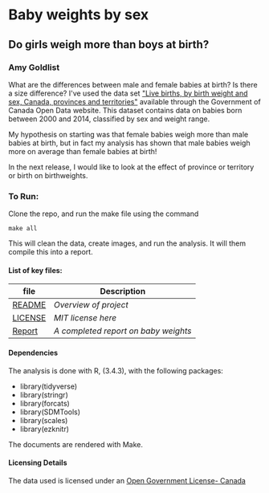 # Baby weights by sex
## Do girls weigh more than boys at birth?
### Amy Goldlist

What are the differences between male and female babies at birth?  Is there a size difference?  I've used the data set ["Live births, by birth weight and sex, Canada, provinces and territories"](http://open.canada.ca/data/en/dataset/ea67173c-4f76-4259-83e5-557e97ae85fd) available through the Government of Canada Open Data website.  This dataset contains data on babies born between 2000 and 2014, classified by sex and weight range.

My hypothesis on starting was that female babies weigh more than male babies at birth, but in fact my analysis has shown that male babies weigh more on average than female babies at birth!

In the next release, I would like to look at the effect of province or territory or birth on birthweights.


### To Run:

Clone the repo, and run the make file using the command
```
make all
```
This will clean the data, create images, and run the analysis.  It will them compile this into a report.

#### List of key files:

| file   | Description |
|--------|-------------|
| [README](README.md) |   *Overview of project*    |
| [LICENSE](LICENSE.md) |   *MIT license here*    |
| [Report](doc/baby_report.md) | *A completed report on baby weights* |

#### Dependencies
The analysis is done with R, (3.4.3), with the following packages:
* library(tidyverse)
* library(stringr)
* library(forcats)
* library(SDMTools)
* library(scales)
* library(ezknitr)

The documents are rendered with Make.

#### Licensing Details

  The data used is licensed under an [Open Government License- Canada](http://open.canada.ca/en/open-government-licence-canada)
